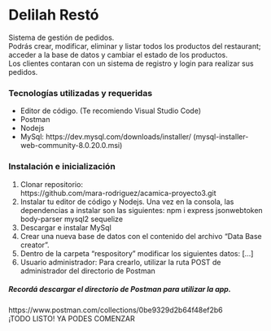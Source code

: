 <h1>Delilah Restó</h1>

<p> Sistema de gestión de pedidos. <br> 
Podrás crear, modificar, eliminar y listar todos los productos del restaurant; acceder a la base de datos y cambiar el estado de los productos. <br>
Los clientes contaran con un sistema de registro y login para realizar sus pedidos. </p>

<h3>Tecnologías utilizadas y requeridas</h3>
<ul>
  <li>Editor de código. (Te recomiendo Visual Studio Code) </li>
  <li>Postman</li>
  <li>Nodejs</li>
  <li>MySql: https://dev.mysql.com/downloads/installer/  (mysql-installer-web-community-8.0.20.0.msi)</li>
</ul>

<h3>Instalación e inicialización</h3> 
<ol>
  <li> Clonar repositorio: <br>https://github.com/mara-rodriguez/acamica-proyecto3.git</li>
  <li>Instalar tu editor de código y Nodejs. Una vez en la consola, las dependencias a instalar son las siguientes: npm i express jsonwebtoken body-parser mysql2 sequelize </li>
  <li>Descargar e instalar MySql</li>
  <li>Crear una nueva base de datos con el contenido del archivo “Data Base creator”.</li>
  <li>Dentro de la carpeta “respository” modificar los siguientes datos: […]</li>
  <li>Usuario administrador: Para crearlo, utilizar la ruta POST de administrador del directorio de Postman</li>
</ol>

<h5>Recordá descargar el directorio de Postman para utilizar la app.</h5>
https://www.postman.com/collections/0be9329d2b64f48ef2b6 <br>
¡TODO LISTO! YA PODES COMENZAR

